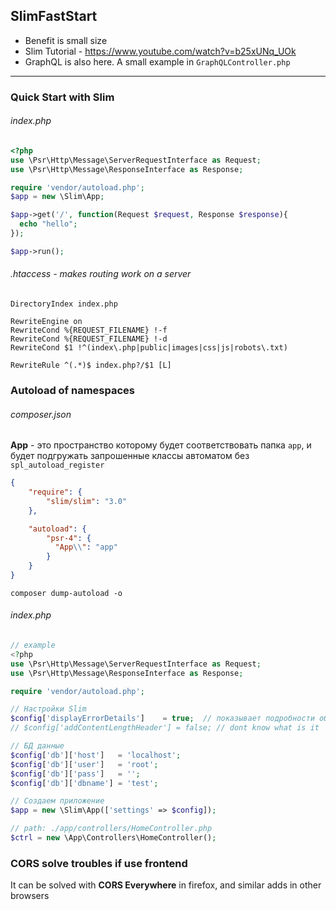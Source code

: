 ## SlimFastStart
* Benefit is small size
* Slim Tutorial - https://www.youtube.com/watch?v=b25xUNq_UOk
* GraphQL is also here. A small example in `GraphQLController.php`

---


### Quick Start with Slim
###### index.php
```php
<?php
use \Psr\Http\Message\ServerRequestInterface as Request;
use \Psr\Http\Message\ResponseInterface as Response;

require 'vendor/autoload.php';
$app = new \Slim\App;

$app->get('/', function(Request $request, Response $response){
  echo "hello";
});

$app->run();
```


###### .htaccess - makes routing work on a server
```
DirectoryIndex index.php

RewriteEngine on
RewriteCond %{REQUEST_FILENAME} !-f
RewriteCond %{REQUEST_FILENAME} !-d
RewriteCond $1 !^(index\.php|public|images|css|js|robots\.txt)

RewriteRule ^(.*)$ index.php?/$1 [L]
```


### Autoload of namespaces
###### composer.json
**App** - это пространство которому будет соответствовать папка `app`, и будет подгружать запрошенные классы автоматом без `spl_autoload_register`
```json
{
    "require": {
        "slim/slim": "3.0"
    },

    "autoload": {
        "psr-4": {
          "App\\": "app"
        }
    }
}

```

```batch
composer dump-autoload -o
```

###### index.php
```php
// example
<?php
use \Psr\Http\Message\ServerRequestInterface as Request;
use \Psr\Http\Message\ResponseInterface as Response;

require 'vendor/autoload.php';

// Настройки Slim
$config['displayErrorDetails']    = true;  // показывает подробности об ошибке
// $config['addContentLengthHeader'] = false; // dont know what is it

// БД данные
$config['db']['host']   = 'localhost';
$config['db']['user']   = 'root';
$config['db']['pass']   = '';
$config['db']['dbname'] = 'test';

// Создаем приложение
$app = new \Slim\App(['settings' => $config]);

// path: ./app/controllers/HomeController.php
$ctrl = new \App\Controllers\HomeController();
```


### CORS solve troubles if use frontend
It can be solved with **CORS Everywhere** in firefox, and similar adds in other browsers
